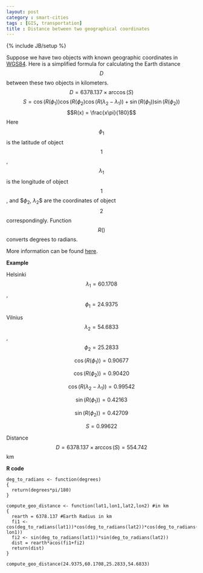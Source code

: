 ```yaml
---
layout: post
category : smart-cities
tags : [GIS, transportation]
title : Distance between two geographical coordinates
---
```

{% include JB/setup %}

<head>
<script type="text/javascript"
 src="http://cdn.mathjax.org/mathjax/latest/MathJax.js?config=TeX-AMS-MML_HTMLorMML">
</script>
</head>

Suppose we have two objects with known geographic coordinates in [WGS84](http://en.wikipedia.org/wiki/World_Geodetic_System). Here is a simplified formula for calculating the Earth distance $$D$$ between these two objects in kilometers.
$$
D = 6378.137 \times \arccos(S)
$$
$$
S = \cos\big(R(\phi_1)\big) \cos\big(R(\phi_2\big) \cos\big(R(\lambda_2-\lambda_1)\big) + \sin\big(R(\phi_1)\big) \sin\big(R(\phi_2)\big)
$$
$$R(x) = \frac{x\pi}{180}$$
Here $$\phi_1$$ is the latitude of object $$1$$, $$\lambda_1$$ is the longitude of object $$1$$, and $$\phi_2$, $\lambda_2$$ are the coordinates of object $$2$$ correspondingly. Function $$R()$$ converts degrees to radians.

More information can be found [here](http://www.mapanet.eu/EN/resources/Script-Distance.htm).

**Example**

Helsinki $$\lambda_1 = 60.1708$$, $$\phi_1 = 24.9375$$

Vilnius $$\lambda_2 = 54.6833$$, $$\phi_2 = 25.2833$$

$$\cos\big(R(\phi_1)\big) = 0.90677$$

$$\cos\big(R(\phi_2)\big) = 0.90420$$

$$\cos\big(R(\lambda_2-\lambda_1)\big) = 0.99542$$

$$\sin\big(R(\phi_1)\big) = 0.42163$$

$$\sin\big(R(\phi_2)\big) = 0.42709$$

$$S = 0.99622$$

Distance $$D = 6378.137×\arccos(S) = 554.742$$ km

**R code**

	deg_to_radians <- function(degrees)
	{
	  return(degrees*pi/180)
	}

	compute_geo_distance <- function(lat1,lon1,lat2,lon2) #in km
	{
	  rearth = 6378.137 #Earth Radius in km
	  fi1 <- cos(deg_to_radians(lat1))*cos(deg_to_radians(lat2))*cos(deg_to_radians(lon2-lon1))
	  fi2 <- sin(deg_to_radians(lat1))*sin(deg_to_radians(lat2))
	  dist = rearth*acos(fi1+fi2)
	  return(dist)
	}
	
	compute_geo_distance(24.9375,60.1708,25.2833,54.6833)